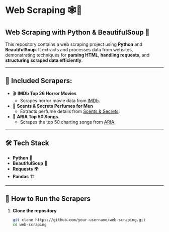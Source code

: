 # **Web Scraping** 🕸️🐍  

## **Web Scraping with Python & BeautifulSoup** 🚀  

This repository contains a web scraping project using **Python** and **BeautifulSoup**. It extracts and processes data from websites, demonstrating techniques for **parsing HTML**, **handling requests**, and **structuring scraped data efficiently**.  

---

## 📌 **Included Scrapers:**  

- 🎬 **IMDb Top 26 Horror Movies**  
  - Scrapes horror movie data from [IMDb](https://www.imdb.com/search/title/?title_type=feature&genres=horror).  
- 🌿 **Scents & Secrets Perfumes for Men**  
  - Extracts perfume details from [Scents & Secrets](https://scentsnsecrets.com/collections/perfumes-for-men).  
- 🎵 **ARIA Top 50 Songs**  
  - Scrapes the top 50 charting songs from [ARIA](https://www.aria.com.au/charts/singles-chart/2025-02-17).  

---

## 🛠 **Tech Stack**  
- **Python** 🐍  
- **BeautifulSoup** 🍜  
- **Requests** 🌍  
- **Pandas** 🏗  

---

## 🚀 **How to Run the Scrapers**  

1. **Clone the repository**  
   ```bash
   git clone https://github.com/your-username/web-scraping.git
   cd web-scraping
